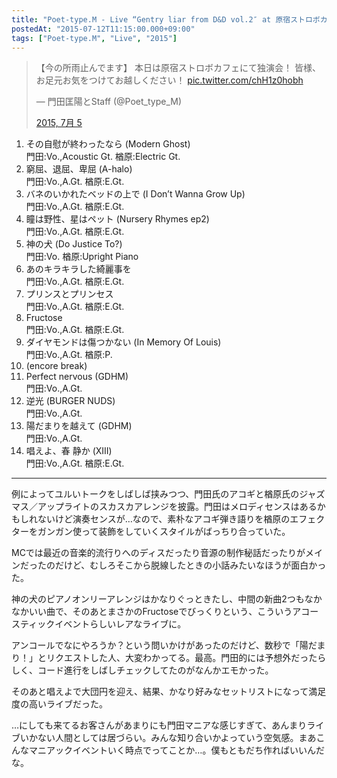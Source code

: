 ```yaml
---
title: "Poet-type.M - Live “Gentry liar from D&D vol.2″ at 原宿ストロボカフェ 2015.07.05"
postedAt: "2015-07-12T11:15:00.000+09:00"
tags: ["Poet-type.M", "Live", "2015"]
---
```


> 【今の所雨止んでます】 本日は原宿ストロボカフェにて独演会！ 皆様、お足元お気をつけてお越しください！ [pic.twitter.com/chH1z0hobh](http://t.co/chH1z0hobh)
> 
> — 門田匡陽とStaff (@Poet\_type\_M) 
> 
> [2015, 7月 5](https://twitter.com/Poet%5Ftype%5FM/status/617608938205253632)

1. その自慰が終わったなら (Modern Ghost)  
門田:Vo.,Acoustic Gt. 楢原:Electric Gt.
2. 窮屈、退屈、卑屈 (A-halo)  
門田:Vo.,A.Gt. 楢原:E.Gt.
3. バネのいかれたベッドの上で (I Don’t Wanna Grow Up)  
門田:Vo.,A.Gt. 楢原:E.Gt.
4. 瞳は野性、星はペット (Nursery Rhymes ep2)  
門田:Vo.,A.Gt. 楢原:E.Gt.
5. 神の犬 (Do Justice To?)  
門田:Vo. 楢原:Upright Piano
6. あのキラキラした綺麗事を  
門田:Vo.,A.Gt. 楢原:E.Gt.
7. プリンスとプリンセス  
門田:Vo.,A.Gt. 楢原:E.Gt.
8. Fructose  
門田:Vo.,A.Gt. 楢原:E.Gt.
9. ダイヤモンドは傷つかない (In Memory Of Louis)  
門田:Vo.,A.Gt. 楢原:P.
10. (encore break)
11. Perfect nervous (GDHM)  
門田:Vo.,A.Gt.
12. 逆光 (BURGER NUDS)  
門田:Vo.,A.Gt.
13. 陽だまりを越えて (GDHM)  
門田:Vo.,A.Gt.
14. 唱えよ、春 静か (XIII)  
門田:Vo.,A.Gt. 楢原:E.Gt.

---

例によってユルいトークをしばしば挟みつつ、門田氏のアコギと楢原氏のジャズマス／アップライトのスカスカアレンジを披露。門田はメロディセンスはあるかもしれないけど演奏センスが…なので、素朴なアコギ弾き語りを楢原のエフェクターをガンガン使って装飾をしていくスタイルがばっちり合っていた。

MCでは最近の音楽的流行りへのディスだったり音源の制作秘話だったりがメインだったのだけど、むしろそこから脱線したときの小話みたいなほうが面白かった。

神の犬のピアノオンリーアレンジはかなりぐっときたし、中間の新曲2つもなかなかいい曲で、そのあとまさかのFructoseでびっくりという、こういうアコースティックイベントらしいレアなライブに。

アンコールでなにやろうか？という問いかけがあったのだけど、数秒で「陽だまり！」とリクエストした人、大変わかってる。最高。門田的には予想外だったらしく、コード進行をしばしチェックしてたのがなんかエモかった。

そのあと唱えよで大団円を迎え、結果、かなり好みなセットリストになって満足度の高いライブだった。  

…にしても来てるお客さんがあまりにも門田マニアな感じすぎて、あんまりライブいかない人間としては居づらい。みんな知り合いかよっていう空気感。まあこんなマニアックイベントいく時点でってことか…。僕もともだち作ればいいんだな。  